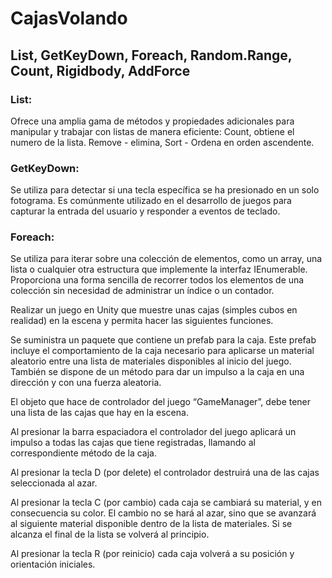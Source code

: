 # CajasVolando

## List, GetKeyDown, Foreach, Random.Range, Count, Rigidbody, AddForce

### List:
Ofrece una amplia gama de métodos y propiedades adicionales para manipular y trabajar con listas de manera eficiente: Count, obtiene el numero de la lista.
Remove - elimina, Sort - Ordena en orden ascendente.

### GetKeyDown:
Se utiliza para detectar si una tecla específica se ha presionado en un solo fotograma. Es comúnmente utilizado en el desarrollo de juegos para capturar la entrada del usuario y responder a eventos de teclado.

### Foreach:
Se utiliza para iterar sobre una colección de elementos, como un array, una lista o cualquier otra estructura que implemente la interfaz IEnumerable. Proporciona una forma sencilla de recorrer todos los elementos de una colección sin necesidad de administrar un índice o un contador.


Realizar un juego en Unity que muestre unas cajas (simples cubos en realidad) en la escena y
permita hacer las siguientes funciones.

Se suministra un paquete que contiene un prefab para la caja. Este prefab incluye el
comportamiento de la caja necesario para aplicarse un material aleatorio entre una lista de
materiales disponibles al inicio del juego. También se dispone de un método para dar un impulso a
la caja en una dirección y con una fuerza aleatoria.

El objeto que hace de controlador del juego “GameManager”, debe tener una lista de las cajas que hay en la
escena.

Al presionar la barra espaciadora el controlador del juego aplicará un impulso a todas las cajas que
tiene registradas, llamando al correspondiente método de la caja.

Al presionar la tecla D (por delete) el controlador destruirá una de las cajas seleccionada al azar.

Al presionar la tecla C (por cambio) cada caja se cambiará su material, y en consecuencia su color.
El cambio no se hará al azar, sino que se avanzará al siguiente material disponible dentro de la lista
de materiales. Si se alcanza el final de la lista se volverá al principio.

Al presionar la tecla R (por reinicio) cada caja volverá a su posición y orientación iniciales.
